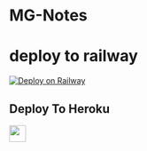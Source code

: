 # MG-Notes
# deploy to railway
[![Deploy on Railway](https://railway.app/button.svg)](https://railway.app/new/template/0MCpi4?referralCode=OCkeMo)
## Deploy To Heroku

<a href="https://heroku.com/deploy?template=https://github.com/Dke76/downloaderbot">
     <img height="30px" src="https://img.shields.io/badge/Deploy%20To%20Heroku-blueviolet?style=for-the-badge&logo=heroku">
  </a>
